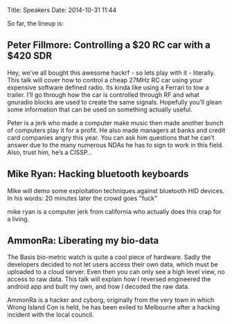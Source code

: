 Title: Speakers
Date: 2014-10-31 11:44

So far, the lineup is:

## Peter Fillmore: Controlling a $20 RC car with a $420 SDR

Hey, we’ve all bought this awesome hackrf - so lets play with it - literally.
This talk will cover how to control a cheap 27MHz RC car using your expensive
software defined radio.  Its kinda like using a Ferrari to tow a trailer.
I’ll go through how the car is controlled through RF and what gnuradio blocks
are used to create the same signals.  Hopefully you’ll glean some information
that can be used on something actually useful.

Peter is a jerk who made a computer make music then made another bunch of
computers play it for a profit.
He also made managers at banks and credit card companies angry this year.
You can ask him questions that he can’t answer due to the many numerous NDAs he
has to sign to work in this field.  Also, trust him, he’s a CISSP…

## Mike Ryan: Hacking bluetooth keyboards

Mike will demo some exploitation techniques against bluetooth HID devices.
In his words: 20 minutes later the crowd goes "fuck"

mike ryan is a computer jerk from california who actually does this crap for a living.

## AmmonRa: Liberating my bio-data

The Basis bio-metric watch is quite a cool piece of hardware. Sadly the
developers decided to not let users access their own data, which must be
uploaded to a cloud server. Even then you can only see a high level view, no
access to raw data. This talk will explain how I reversed engineered the
android app and built my own, and how I decoded the raw data.

AmmonRa is a hacker and cyborg, originally from the very town in which Wrong
Island Con is held, he has been exiled to Melbourne after a hacking incident
with the local council.
